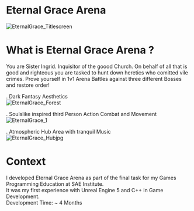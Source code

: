 # Eternal Grace Arena
![EternalGrace_Titlescreen](https://github.com/user-attachments/assets/aae29348-8c69-40fa-977a-e76bf4f3752b)


# What is Eternal Grace Arena ?
You are Sister Ingrid. Inquisitor of the goood Church.
On behalf of all that is good and righteous you are tasked to hunt down heretics who comitted vile crimes.
Prove yourself in 1v1 Arena Battles against three different Bosses and restore order!

. Dark Fantasy Aesthetics  
![EternalGrace_Forest](https://github.com/user-attachments/assets/cfaa5e01-34d2-4796-ac70-15f757b4a430)

. Soulslike inspired third Person Action Combat and Movement  
![EternalGrace_1](https://github.com/user-attachments/assets/83c39256-b275-4745-a11f-10ce6586b1d6)

. Atmospheric Hub Area with tranquil Music  
![EternalGrace_Hubjpg](https://github.com/user-attachments/assets/66ec7f16-e9ac-436c-b183-bc6a9aab3df3)

# Context
I developed Eternal Grace Arena as part of the final task for my Games Programming Education at SAE Institute.  
It was my first experience with Unreal Engine 5 and C++ in Game Development.  
Development Time: ~ 4 Months  
